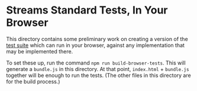 # Streams Standard Tests, In Your Browser

This directory contains some preliminary work on creating a version of the [test suite](https://github.com/whatwg/streams/tree/master/reference-implementation/test) which can run in your browser, against any implementation that may be implemented there.

To set these up, run the command `npm run build-browser-tests`. This will generate a `bundle.js` in this directory. At that point, `index.html` + `bundle.js` together will be enough to run the tests. (The other files in this directory are for the build process.)
